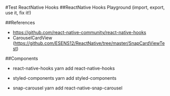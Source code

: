 #Test ReactNative Hooks
##ReactNative Hooks Playground (import, export, use it, fix it!)

##References
 - https://github.com/react-native-community/react-native-hooks
 - CarouselCardView (https://github.com/ESENS12/ReactNative/tree/master/SnapCardViewTest)


##Components
- react-native-hooks
yarn add react-native-hooks

- styled-components
yarn add styled-components

- snap-carousel
yarn add react-native-snap-carousel
